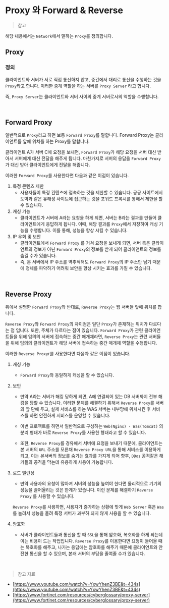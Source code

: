 # Proxy 와 Forward & Reverse

> 참고
>

해당 내용에서는 `Network`에서 말하는 `Proxy`를 정의합니다.

## Proxy


### 정의

클라이언트와 서버가 서로 직접 통신하지 않고, 중간에서 대리로 통신을 수행하는 것을 `Proxy`라고 합니다. 이러한 중계 역할을 하는 서버를 `Proxy Server` 라고 합니다.

즉, `Proxy Server`는 클라이언트와 서버 사이의 중계 서버로서의 역할을 수행합니다.

<br>

## Forward Proxy


일반적으로 `Proxy`라고 하면 보통 `Forward Proxy`를 말합니다. Forward Proxy는 클라이언트들 앞에 위치를 하는 Proxy를 말합니다.

클라이언트 A가 서버 C에 요청을 보내면, `Forward Proxy`가 해당 요청을 서버 대신 받아서 서버에게 대신 전달을 해주게 됩니다. 마찬가지로 서버의 응답을 `Forward Proxy`가 대신 받아 클라이언트에게 전달을 해줍니다.

이러한 `Forward Proxy`를 사용한다면 다음과 같은 이점이 있습니다.

1. 특정 콘텐츠 제한
    - 사용자들이 특정 컨텐츠에 접속하는 것을 제한할 수 있습니다. 공공 사이트에서 도박과 같은 유해성 사이트에 접근하는 것을 포워드 프록시를 통해서 제한을 할 수 있습니다.
2. 캐싱 기능
    - 클라이언트가 서버에 A라는 요청을 하게 되면, 서버는 B라는 결과를 만들어 클라이언트에게 응답하게 됩니다. 이때, 해당 결과를 `Proxy`에서 저장하여 캐싱 기능을 수행합니다. 이를 통해, 성능을 향상 시킬 수 있습니다.
3. IP 우회 및 보안
    - 클라이언트에서 `Forward Proxy` 를 거쳐 요청을 보내게 되면, 서버 측은 클라이언트의 정보가 아닌 `Forward Proxy`의 정보를 받게 되어 클라이언트의 정보를 숨길 수가 있습니다.
    - 즉, 본 서버에서 IP 주소를 역추적해도 `Forward Proxy`의 IP 주소만 남기 때문에 정체를 파악하기 어려워 보안을 향상 시키는 효과를 가질 수 있습니다.

<br>

## Reverse Proxy


위에서 설명한 `Forward Proxy`와 반대로, `Reverse Proxy`는 웹 서버들 앞에 위치를 합니다.

`Reverse Proxy`와 `Forward Proxy`의 차이점은 일단 `Proxy`가 존재하는 위치가 다르다는 점 입니다. 또한, 주체가 다르다는 점이 있습니다. `Forward Proxy`가 관련 클라이언트들을 위해 임의의 서버에 접속하는 중간 매개체라면, `Reverse Proxy`는 관련 서버들을 위해 임의의 클라이언트가 해당 서버에 접속하는 중간 매개체 역할을 수행합니다.

이러한 `Reverse Proxy`r를 사용한다면 다음과 같은 이점이 있습니다.

1. 캐싱 기능
    - `Forward Proxy`와 동일하게 캐싱을 할 수 있습니다.
2. 보안
    - 만약 A라는 서버가 해킹 당하게 되면, A에 연결되어 있는 DB 서버까지 전부 해킹을 당할 수 있습니다. 이러한 문제를 해결하기 위해서 `Reverse Proxy`를 서버의 앞 단에 두고, 실제 서비스를 하는 WAS 서버는 내부망에 위치시킨 후 서비스를 하면 안전하게 서비스를 운영할 수 있습니다.

    - 이번 프로젝트를 하면서 일반적으로 구성하는 `Web(Nginx) - Was(Tomcat)` 의 분리 형태가 바로 `Reverse Proxy`를 사용한 형태라고 할 수 있습니다.
    - 또한, `Reverse Proxy`를 경유해서 서버에 요청을 보내기 때문에, 클라이언트는 본 서버의 `URL` 주소를 모른채 `Reverse Proxy URL`을 통해 서비스를 이용하게 되고, 이는 본서버의 정보를 숨기는 효과를 가지게 되어 향후, `DDos` 공격같은 해커들의 공격을 막는데 유용하게 사용이 가능합니다.
3. 로드 밸런싱
    - 만약 사용자의 요청이 많아져 서버의 성능을 높여야 한다면 물리적으로 기기의 성능을 끌어올리는 것은 한계가 있습니다. 이런 문제를 해결하기 `Reverse Proxy` 를 사용할 수 있습니다.

   `Reverse Proxy`를 사용하면, 사용자가 증가하는 상황에 맞게 `Web Server` 혹은 `Was`를 늘려서 성능을 올려 특정 서버가 과부하 되지 않게 사용을 할 수 있습니다.
4. 암호화
    - 서버가 클라이언트들과 통신을 할 때 `SSL`을 통해 암호화, 복호화를 하게 되는데 이는 비용이 드는 작업입니다. `Reverse Proxy`를 이용한다면 요청이 들어올 때는 복호화를 해주고, 나가는 응답에는 암호화를 해주기 때문에 클라이언트와 안전한 통신을 할 수 있으며, 본래 서버의 부담을 줄여줄 수가 있습니다.


<br>

> 참고 자료
>
- [https://www.youtube.com/watch?v=YxwYhenZ3BE&t=434s](https://www.youtube.com/watch?v=YxwYhenZ3BE&t=434s)
- [https://www.fortinet.com/resources/cyberglossary/proxy-server](https://www.fortinet.com/resources/cyberglossary/proxy-server)
